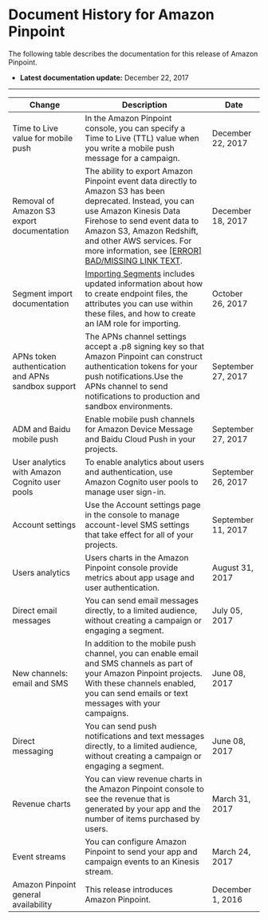 # Document History for Amazon Pinpoint<a name="doc-history"></a>

The following table describes the documentation for this release of Amazon Pinpoint\.

+ **Latest documentation update:** December 22, 2017


****  

| Change | Description | Date | 
| --- | --- | --- | 
| Time to Live value for mobile push | In the Amazon Pinpoint console, you can specify a Time to Live \(TTL\) value when you write a mobile push message for a campaign\. | December 22, 2017 | 
| Removal of Amazon S3 export documentation | The ability to export Amazon Pinpoint event data directly to Amazon S3 has been deprecated\. Instead, you can use Amazon Kinesis Data Firehose to send event data to Amazon S3, Amazon Redshift, and other AWS services\. For more information, see [[ERROR] BAD/MISSING LINK TEXT](analytics-streaming.md)\. | December 18, 2017 | 
| Segment import documentation | [Importing Segments](segments-importing.md) includes updated information about how to create endpoint files, the attributes you can use within these files, and how to create an IAM role for importing\. | October 26, 2017 | 
| APNs token authentication and APNs sandbox support | The APNs channel settings accept a \.p8 signing key so that Amazon Pinpoint can construct authentication tokens for your push notifications\.Use the APNs channel to send notifications to production and sandbox environments\. | September 27, 2017 | 
| ADM and Baidu mobile push | Enable mobile push channels for Amazon Device Message and Baidu Cloud Push in your projects\. | September 27, 2017 | 
| User analytics with Amazon Cognito user pools | To enable analytics about users and authentication, use Amazon Cognito user pools to manage user sign\-in\. | September 26, 2017 | 
| Account settings | Use the Account settings page in the console to manage account\-level SMS settings that take effect for all of your projects\. | September 11, 2017 | 
| Users analytics | Users charts in the Amazon Pinpoint console provide metrics about app usage and user authentication\. | August 31, 2017 | 
| Direct email messages | You can send email messages directly, to a limited audience, without creating a campaign or engaging a segment\. | July 05, 2017 | 
| New channels: email and SMS | In addition to the mobile push channel, you can enable email and SMS channels as part of your Amazon Pinpoint projects\. With these channels enabled, you can send emails or text messages with your campaigns\. | June 08, 2017 | 
| Direct messaging | You can send push notifications and text messages directly, to a limited audience, without creating a campaign or engaging a segment\. | June 08, 2017 | 
| Revenue charts | You can view revenue charts in the Amazon Pinpoint console to see the revenue that is generated by your app and the number of items purchased by users\. | March 31, 2017 | 
| Event streams | You can configure Amazon Pinpoint to send your app and campaign events to an Kinesis stream\. | March 24, 2017 | 
| Amazon Pinpoint general availability | This release introduces Amazon Pinpoint\. | December 1, 2016 | 